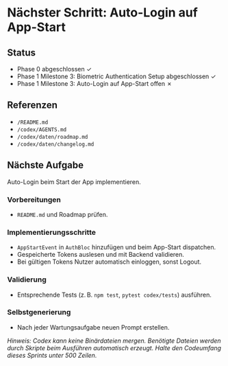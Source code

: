 # Nächster Schritt: Auto-Login auf App-Start

## Status
- Phase 0 abgeschlossen ✓
- Phase 1 Milestone 3: Biometric Authentication Setup abgeschlossen ✓
- Phase 1 Milestone 3: Auto-Login auf App-Start offen ✗

## Referenzen
- `/README.md`
- `/codex/AGENTS.md`
- `/codex/daten/roadmap.md`
- `/codex/daten/changelog.md`

## Nächste Aufgabe
Auto-Login beim Start der App implementieren.

### Vorbereitungen
- `README.md` und Roadmap prüfen.

### Implementierungsschritte
- `AppStartEvent` in `AuthBloc` hinzufügen und beim App-Start dispatchen.
- Gespeicherte Tokens auslesen und mit Backend validieren.
- Bei gültigen Tokens Nutzer automatisch einloggen, sonst Logout.

### Validierung
- Entsprechende Tests (z. B. `npm test`, `pytest codex/tests`) ausführen.

### Selbstgenerierung
- Nach jeder Wartungsaufgabe neuen Prompt erstellen.

*Hinweis: Codex kann keine Binärdateien mergen. Benötigte Dateien werden durch Skripte beim Ausführen automatisch erzeugt. Halte den Codeumfang dieses Sprints unter 500 Zeilen.*
